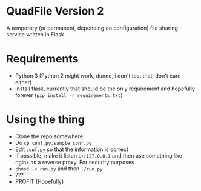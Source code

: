 # QuadFile Version 2

A temporary (or permanent, depending on configuration) file sharing service written in Flask

# Requirements

* Python 3 (Python 2 might work, dunno, i don't test that, don't care either)
* Install flask, currently that should be the only requirement and hopefully forever (``pip install -r requirements.txt``)

# Using the thing

* Clone the repo somewhere
* Do ``cp conf.py.sample conf.py``
* Edit ``conf.py`` so that the information is correct
* If possible, make it listen on ``127.0.0.1`` and then use something like nginx as a reverse proxy. For security purposes
* ``chmod +x run.py`` and then ``./run.py``
* ???
* PROFIT (Hopefully)